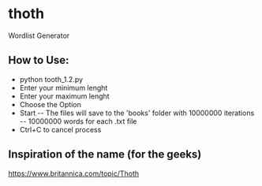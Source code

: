 # thoth
Wordlist Generator
## How to Use:
* python tooth_1.2.py
* Enter your minimum lenght
* Enter your maximum lenght
* Choose the Option
* Start
  -- The files will save to the 'books' folder with 10000000 iterations
  -- 10000000 words for each .txt file
* Ctrl+C to cancel process


## Inspiration of the name (for the geeks)
https://www.britannica.com/topic/Thoth
